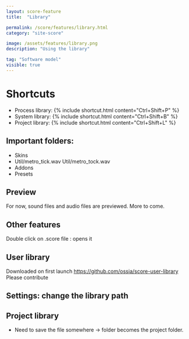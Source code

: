 ```yaml
---
layout: score-feature
title:  "Library"

permalink: /score/features/library.html
category: "site-score"

image: /assets/features/library.png
description: "Using the library"

tag: "Software model"
visible: true
---
```


# Shortcuts

- Process library: {% include shortcut.html content="Ctrl+Shift+P" %}
- System library: {% include shortcut.html content="Ctrl+Shift+B" %}
- Project library: {% include shortcut.html content="Ctrl+Shift+L" %}

## Important folders: 
- Skins
- Util/metro_tick.wav Util/metro_tock.wav 
- Addons
- Presets

## Preview
For now, sound files and audio files are previewed.
More to come.

## Other features
Double click on .score file : opens it

## User library
Downloaded on first launch 
https://github.com/ossia/score-user-library 
Please contribute

## Settings: change the library path

## Project library
- Need to save the file somewhere -> folder becomes the project folder.